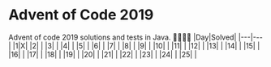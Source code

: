 # Advent of Code 2019

Advent of code 2019 solutions and tests in Java.
🎄🎄🎄🎄
|Day|Solved|
|---|---|
|1|X|
|2| |
|3| |
|4| |
|5| |
|6| |
|7| |
|8| |
|9| |
|10| |
|11| |
|12| |
|13| |
|14| |
|15| |
|16| |
|17| |
|18| |
|19| |
|20| |
|21| |
|22| |
|23| |
|24| |
|25| |

